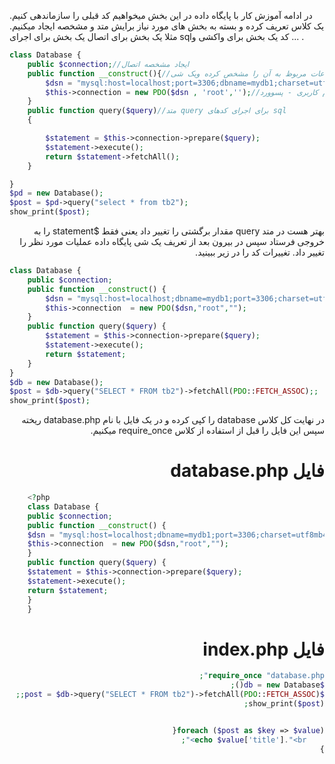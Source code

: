 در ادامه آموزش کار با پایگاه داده در این بخش میخواهیم کد قبلی را سازماندهی کنیم.
یک کلاس تعریف کرده و بسته به بخش های مورد نیاز برایش متد و مشخصه ایجاد میکنیم.
مثلا یک بخش برای اتصال یک بخش برای اجرای sqlکد یک بخش برای واکشی و ... .
<div dir="ltr">

```php
class Database {
    public $connection;//ایجاد مشخصه اتصال
    public function __construct(){//متد سازنده که منبع داده و اطلاعات مربوظ به آن را مشخص کرده ویک شی pdo ایجاد کرده و آن منبع داده را بهش میدهیم.
        $dsn = "mysql:host=localhost;port=3306;dbname=mydb1;charset=utf8mb4";
        $this->connection = new PDO($dsn , 'root','');//منبع داده - نام کاربری - پسوورد
    }
    public function query($query)//متد query برای اجرای کدهای sql
    {

        $statement = $this->connection->prepare($query);
        $statement->execute();
        return $statement->fetchAll();
    }

}
$pd = new Database();
$post = $pd->query("select * from tb2");
show_print($post);

```
<div dir="rtl">
بهتر هست در متد query مقدار برگشتی را تغییر داد یعنی فقط $statement را به خروجی فرستاد سپس در بیرون بعد از تعریف یک شی پایگاه داده عملیات مورد نظر را تغییر داد.
تغییرات کد را در زیر ببینید.
<div dir="ltr">

```php
class Database {
    public $connection;
    public function __construct() {
        $dsn = "mysql:host=localhost;dbname=mydb1;port=3306;charset=utf8mb4";
        $this->connection  = new PDO($dsn,"root","");
    }
    public function query($query) {
        $statement = $this->connection->prepare($query);
        $statement->execute();
        return $statement;
    }
}
$db = new Database();
$post = $db->query("SELECT * FROM tb2")->fetchAll(PDO::FETCH_ASSOC);;
show_print($post);

```
<div dir="rtl">
در نهایت کل کلاس database را کپی کرده و در یک فایل با نام database.php ریخته سپس این فایل را قبل از استفاده از کلاس require_once میکنیم.

# فایل database.php
<div dir="ltr">

```php
    <?php
    class Database {
    public $connection;
    public function __construct() {
    $dsn = "mysql:host=localhost;dbname=mydb1;port=3306;charset=utf8mb4";
    $this->connection  = new PDO($dsn,"root","");
    }
    public function query($query) {
    $statement = $this->connection->prepare($query);
    $statement->execute();
    return $statement;
    }
    }
```
<div dir="rtl">

# فایل index.php
```php
require_once "database.php";
$db = new Database();
$post = $db->query("SELECT * FROM tb2")->fetchAll(PDO::FETCH_ASSOC);;
show_print($post);


foreach ($post as $key => $value){
    echo $value['title']."<br>";
}   
```